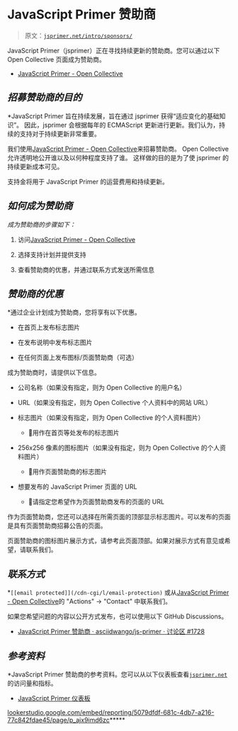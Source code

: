 # JavaScript Primer 赞助商

> 原文：[`jsprimer.net/intro/sponsors/`](https://jsprimer.net/intro/sponsors/)

JavaScript Primer（jsprimer）正在寻找持续更新的赞助商。您可以通过以下 Open Collective 页面成为赞助商。

+   [JavaScript Primer - Open Collective](https://opencollective.com/jsprimer)

## [](#purpose)*招募赞助商的目的*

*JavaScript Primer 旨在持续发展，旨在通过 jsprimer 获得“适应变化的基础知识”。 因此，jsprimer 会根据每年的 ECMAScript 更新进行更新。我们认为，持续的支持对于持续更新非常重要。

我们使用[JavaScript Primer - Open Collective](https://opencollective.com/jsprimer)来招募赞助商。 Open Collective 允许透明地公开谁以及以何种程度支持了谁。 这样做的目的是为了使 jsprimer 的持续更新成本可见。

支持金将用于 JavaScript Primer 的运营费用和持续更新。

## [](#how-to-sponsor)*如何成为赞助商*

*成为赞助商的步骤如下：*

1.  访问[JavaScript Primer - Open Collective](https://opencollective.com/jsprimer)

1.  选择支持计划并提供支持

1.  查看赞助商的优惠，并通过联系方式发送所需信息

## [](#benefits)*赞助商的优惠*

*通过企业计划成为赞助商，您将享有以下优惠。

+   在首页上发布标志图片

+   在发布说明中发布标志图片

+   在任何页面上发布图标/页面赞助商（可选）

成为赞助商时，请提供以下信息。

+   公司名称（如果没有指定，则为 Open Collective 的用户名）

+   URL（如果没有指定，则为 Open Collective 个人资料中的网站 URL）

+   标志图片（如果没有指定，则为 Open Collective 的个人资料图片）

    +   📝用作在首页等处发布的标志图片

+   256x256 像素的图标图片（如果没有指定，则为 Open Collective 的个人资料图片）

    +   📝用作页面赞助商的标志图片

+   想要发布的 JavaScript Primer 页面的 URL

    +   📝请指定您希望作为页面赞助商发布的页面的 URL

作为页面赞助商，您还可以选择在所需页面的顶部显示标志图片。可以发布的页面是具有页面赞助商招募公告的页面。

页面赞助商的图标图片展示方式，请参考此页面顶部。如果对展示方式有意见或希望，请联系我们。

## [](#contact)*联系方式*

*`[[email protected]](/cdn-cgi/l/email-protection)` 或从[JavaScript Primer - Open Collective](https://opencollective.com/jsprimer)的 "Actions" → "Contact" 中联系我们。

如果您希望问题的内容以公开方式发布，也可以使用以下 GitHub Discussions。

+   [JavaScript Primer 赞助商 · asciidwango/js-primer · 讨论区 #1728](https://github.com/asciidwango/js-primer/discussions/1728)

## [](#reference)*参考资料*

*JavaScript Primer 赞助商的参考资料。您可以从以下仪表板查看[`jsprimer.net`](https://jsprimer.net)的访问量和指标。

+   [JavaScript Primer 仪表板](https://lookerstudio.google.com/u/0/reporting/5079dfdf-681c-4db7-a216-77c842fdae45/page/p_ajx9imd6zc)

[lookerstudio.google.com/embed/reporting/5079dfdf-681c-4db7-a216-77c842fdae45/page/p_ajx9imd6zc](https://lookerstudio.google.com/embed/reporting/5079dfdf-681c-4db7-a216-77c842fdae45/page/p_ajx9imd6zc)*****
